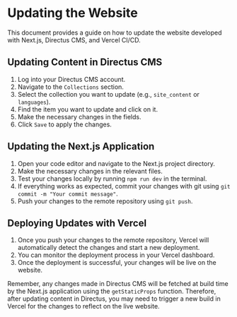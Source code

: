 # Updating the Website

This document provides a guide on how to update the website developed with Next.js, Directus CMS, and Vercel CI/CD.

## Updating Content in Directus CMS

1. Log into your Directus CMS account.
2. Navigate to the `Collections` section.
3. Select the collection you want to update (e.g., `site_content` or `languages`).
4. Find the item you want to update and click on it.
5. Make the necessary changes in the fields.
6. Click `Save` to apply the changes.

## Updating the Next.js Application

1. Open your code editor and navigate to the Next.js project directory.
2. Make the necessary changes in the relevant files.
3. Test your changes locally by running `npm run dev` in the terminal.
4. If everything works as expected, commit your changes with git using `git commit -m "Your commit message"`.
5. Push your changes to the remote repository using `git push`.

## Deploying Updates with Vercel

1. Once you push your changes to the remote repository, Vercel will automatically detect the changes and start a new deployment.
2. You can monitor the deployment process in your Vercel dashboard.
3. Once the deployment is successful, your changes will be live on the website.

Remember, any changes made in Directus CMS will be fetched at build time by the Next.js application using the `getStaticProps` function. Therefore, after updating content in Directus, you may need to trigger a new build in Vercel for the changes to reflect on the live website.
